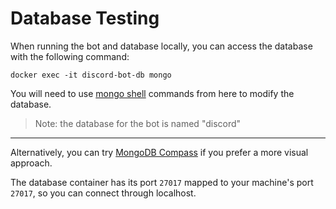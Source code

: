 # Database Testing

When running the bot and database locally, you can access the database with the following command:
```shell
docker exec -it discord-bot-db mongo
```

You will need to use [mongo shell](https://docs.mongodb.com/manual/reference/mongo-shell/)
commands from here to modify the database.

> Note: the database for the bot is named "discord"

---

Alternatively, you can try [MongoDB Compass](https://www.mongodb.com/try/download/compass) if
you prefer a more visual approach. 

The database container has its port `27017` mapped to
your machine's port `27017`, so you can connect through localhost.
